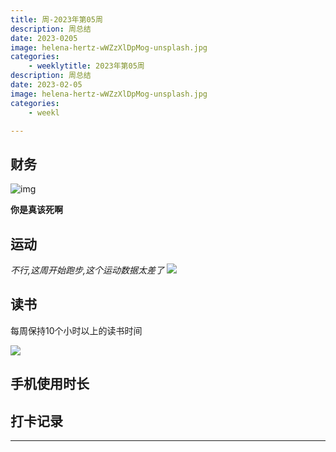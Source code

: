 ```yaml
---
title: 周-2023年第05周
description: 周总结
date: 2023-0205
image: helena-hertz-wWZzXlDpMog-unsplash.jpg
categories:
    - weeklytitle: 2023年第05周
description: 周总结
date: 2023-02-05
image: helena-hertz-wWZzXlDpMog-unsplash.jpg
categories:
    - weekl

---
```


## 财务

![img](https://home.sunzhe.cc:88/2023/02/05/902f9558cd04b.png)

**你是真该死啊**

## 运动

*不行,这周开始跑步,这个运动数据太差了*
![](https://home.sunzhe.cc:88/2023/02/06/4637531ee11b6.jpg)

## 读书

每周保持10个小时以上的读书时间

![](https://home.sunzhe.cc:88/2023/02/06/e6f16e9b9cd42.jpg)

## 手机使用时长

## 打卡记录

---
